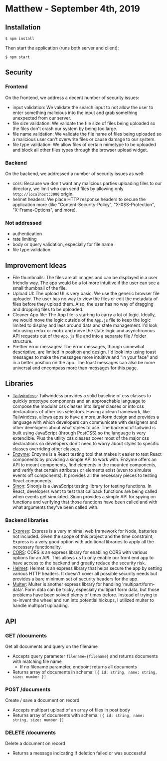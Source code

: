 # Matthew - September 4th, 2019

## Installation

```
$ npm install
```
Then start the application (runs both server and client):
```
$ npm start
```

## Security

### Frontend
On the frontend, we address a decent number of security issues:
- input validation: We validate the search input to not allow the user to enter something malicious into the input and grab something unexpected from our server.
- file size validation: We validate the file size of files being uploaded so the files don't crash our system by being too large.
- file name validation: We validate the file name of files being uploaded so a malicious user can't overwrite files or cause damage to our system.
- file type validation: We allow files of certain mimetype to be uploaded and block all other files types through the browser upload widget.

### Backend
On the backend, we addressed a number of security issues as well:
- cors: Because we don't want any malicious parties uploading files to our directory, we limit who can send files by allowing only `http://localhost:3000` origin.
- helmet headers: We place HTTP response headers to secure the application more (like "Content-Security-Policy", "X-XSS-Protection", "X-Frame-Options", and more).

### Not addressed
- authentication
- rate limiting
- body or query validation, especially for file name
- file type validation

## Improvement Ideas
- File thumbnails: The files are all images and can be displayed in a user friendly way. The app would be a lot more intuitive if the user can see a small thumbnail of the file.
- Upload UI: The upload UI is very basic. We use the generic browser file uploader. The user has no way to view the files or edit the metadata of files before they upload them. Also, the user has no way of dragging and dropping files to be uploaded.
- Cleaner App file: The App file is starting to carry a lot of logic. Ideally, we would move the logic outside of the `App.js` file to keep the logic limited to display and less around data and state management. I'd look into using redux or mobx and move the state logic and asynchronous API requests out of the `App.js` file and into a separate file / folder structure.
- Prettier error messages: The error messages, though somewhat descriptive, are limited in position and design. I'd look into using toast messages to make the messages more intuitive and "in your face" and in a better position on the app. The toast messages can also be more universal and encompass more than messages for this page.

## Libraries
- [Tailwindcss](https://tailwindcss.com/): Tailwindcss provides a solid baseline of css classes to quickly prototype components and an approachable language to compose the modular css classes into larger classes or into css declarations of other css selectors. Having a clean framework, like Tailwindcss, allows apps to have a more uniform design and provides a language with which developers can communicate with designers and other developers about what styles to use. The backend of tailwind is built using JavaScript (through PostCSS) so the language is very extendible. Plus the utility css classes cover most of the major css declarations so developers don't need to worry about styles to specific classes overriding other classes.
- [Enzyme](https://airbnb.io/enzyme/): Enzyme is a React testing tool that makes it easier to test React components by providing a simple API to work with. Enzyme offers an API to mount components, find elements in the mounted components, and verify that certain attributes or elements exist (even to simulate events off components). It provides all the necessary pieces to testing React components.
- [Sinon](https://sinonjs.org/): Sinonjs is a JavaScript testing library for testing functions. In React, developers want to test that callback functions are being called when events get simulated. Sinon provides a simple API for spying on functions and verifying that those functions have been called and with what arguments they've been called with.

### Backend libraries
- [Express](https://expressjs.com/): Express is a very minimal web framework for Node, batteries not included. Given the scope of this project and the time constraint, Express is a very good option with additional libraries to apply all the necessary functionality.
- [CORS](https://github.com/expressjs/cors): CORS is an express library for enabling CORS with various options for an API. This allows us to only enable our front end app to have access to the backend and greatly reduce the security risk.
- [Helmet](https://helmetjs.github.io/): Helmet is an express library that helps secure the app by setting various HTTP headers. It doesn't cover all possible security needs but provides a bare minimum set of security headers for the app.
- [Multer](https://github.com/expressjs/multer): Multer is another express library for handling 'multipart/form-data'. Form data can be tricky, especially multipart form data, but those problems have been solved plenty of times before. Instead of trying to re-invent the wheel and run into potential hickups, I utilized multer to handle multipart uploading.

## API

### GET /documents
Get all documents and query on the filename
- Accepts query parameter `filename={filename}` and returns documents with matching file name
    - If no filename parameter, endpoint returns all documents
- Returns array of documents in schema: `[{ id: string, name: string, size: number }]`

### POST /documents
Create / save a document on record
- Accepts multipart upload of an array of files in post body
- Returns array of documents with schema: `[{ id: string, name: string, size: number }]`

### DELETE /documents
Delete a document on record
- Returns a message indicating if deletion failed or was successful